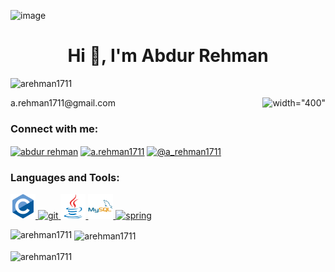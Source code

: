 ![image](https://github.com/arehman1711/arehman1711/assets/115952882/4b0a564f-376e-4531-b753-cc0380687998)<h1 align="center">Hi 👋, I'm Abdur Rehman</h1>
<p align="left"> <img src="![image](https://github.com/arehman1711/arehman1711/assets/115952882/9c310f92-238e-43fa-b111-9d9f51dc26c0)
" alt="arehman1711" /> </p>
<img align="right" alt= width="400" src="https://i.pinimg.com/originals/50/83/e0/5083e0a2a7dcaae07c142e8b87036a27.gif
- 🔭 I’m currently working on **Online Course managment System**

- 🌱 I’m currently learning **Spring boot framework**

- 📫 How to reach me **a.rehman1711@gmail.com**

<h3 align="left">Connect with me:</h3>
<p align="left">
<a href="https://linkedin.com/in/abdur rehman" target="blank"><img align="center" src="https://raw.githubusercontent.com/rahuldkjain/github-profile-readme-generator/master/src/images/icons/Social/linked-in-alt.svg" alt="abdur rehman" height="30" width="40" /></a>
<a href="https://instagram.com/a.rehman1711" target="blank"><img align="center" src="https://raw.githubusercontent.com/rahuldkjain/github-profile-readme-generator/master/src/images/icons/Social/instagram.svg" alt="a.rehman1711" height="30" width="40" /></a>
<a href="https://www.hackerrank.com/@a_rehman1711" target="blank"><img align="center" src="https://raw.githubusercontent.com/rahuldkjain/github-profile-readme-generator/master/src/images/icons/Social/hackerrank.svg" alt="@a_rehman1711" height="30" width="40" /></a>
</p>

<h3 align="left">Languages and Tools:</h3>
<p align="left"> <a href="https://www.cprogramming.com/" target="_blank" rel="noreferrer"> <img src="https://raw.githubusercontent.com/devicons/devicon/master/icons/c/c-original.svg" alt="c" width="40" height="40"/> </a> <a href="https://git-scm.com/" target="_blank" rel="noreferrer"> <img src="https://www.vectorlogo.zone/logos/git-scm/git-scm-icon.svg" alt="git" width="40" height="40"/> </a> <a href="https://www.java.com" target="_blank" rel="noreferrer"> <img src="https://raw.githubusercontent.com/devicons/devicon/master/icons/java/java-original.svg" alt="java" width="40" height="40"/> </a> <a href="https://www.mysql.com/" target="_blank" rel="noreferrer"> <img src="https://raw.githubusercontent.com/devicons/devicon/master/icons/mysql/mysql-original-wordmark.svg" alt="mysql" width="40" height="40"/> </a> <a href="https://spring.io/" target="_blank" rel="noreferrer"> <img src="https://www.vectorlogo.zone/logos/springio/springio-icon.svg" alt="spring" width="40" height="40"/> </a> </p>

<p><img align="left" src="https://github-readme-stats.vercel.app/api/top-langs?username=arehman1711&show_icons=true&locale=en&layout=compact" alt="arehman1711" /></p>

<p>&nbsp;<img align="center" src="https://github-readme-stats.vercel.app/api?username=arehman1711&show_icons=true&locale=en" alt="arehman1711" /></p>

<p><img align="center" src="https://github-readme-streak-stats.herokuapp.com/?user=arehman1711&" alt="arehman1711" /></p>
